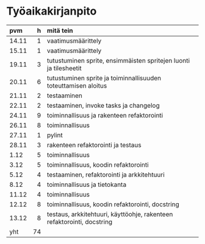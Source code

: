 # Työaikakirjanpito

| pvm | h | mitä tein |
| :--- | ---: | :--- |
| 14.11 | 1 | vaatimusmäärittely |
| 15.11 | 1 | vaatimusmäärittely |
| 19.11 | 3 | tutustuminen sprite, ensimmäisten spritejen luonti ja tilesheetit |
| 20.11 | 6 | tutustuminen sprite ja toiminnallisuuden toteuttamisen aloitus |
| 21.11 | 2 | testaaminen |
| 22.11 | 2 | testaaminen, invoke tasks ja changelog |
| 24.11 | 9 | toiminnallisuus ja rakenteen refaktorointi |
|26.11 | 8 | toiminnallisuus |
| 27.11 | 1 | pylint |
| 28.11 | 3 | rakenteen refaktorointi ja testaus |
| 1.12 | 5 | toiminnallisuus |
| 3.12 | 5 | toiminnallisuus, koodin refaktorointi |
| 5.12 | 4 | testaaminen, refaktorointi ja arkkitehtuuri |
| 8.12 | 4 | toiminnallisuus ja tietokanta|
| 11.12 | 4 | toiminnallisuus |
| 12.12 | 8 | toiminnallisuus, koodin refaktorointi, docstring |
| 13.12 | 8 | testaus, arkkitehtuuri, käyttöohje, rakenteen refaktorointi, docstring |
| yht | 74 |
